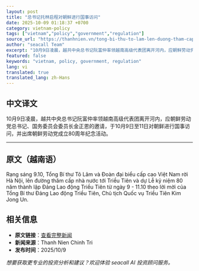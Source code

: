 ```yaml
---
layout: post
title: "总书记托林启程对朝鲜进行国事访问"
date: 2025-10-09 01:18:37 +0700
category: vietnam-policy
tags: ["vietnam","policy","government","regulation"]
source_url: "https://thanhnien.vn/tong-bi-thu-to-lam-len-duong-tham-cap-nha-nuoc-toi-trieu-tien-185251009005812807.htm"
author: "seacall Team"
excerpt: "10月9日凌晨，越共中央总书记阮富仲率领越南高级代表团离开河内，应朝鲜劳动党总书记、国务委员会委员长金正恩的邀请，于10月9日至11日对朝鲜进行国事访问，并出席朝鲜劳动党成立80周年纪念活动。..."
featured: false
keywords: "vietnam, policy, government, regulation"
lang: vi
translated: true
translated_lang: zh-Hans
---
```


## 中文译文

10月9日凌晨，越共中央总书记阮富仲率领越南高级代表团离开河内，应朝鲜劳动党总书记、国务委员会委员长金正恩的邀请，于10月9日至11日对朝鲜进行国事访问，并出席朝鲜劳动党成立80周年纪念活动。

---

## 原文（越南语）

Rạng s&aacute;ng 9.10, Tổng B&iacute; thư T&ocirc; L&acirc;m v&agrave; Đo&agrave;n đại biểu cấp cao Việt Nam rời H&agrave; Nội, l&ecirc;n đường thăm cấp nh&agrave; nước tới Triều Ti&ecirc;n v&agrave; dự Lễ kỷ niệm 80 năm th&agrave;nh lập Đảng Lao động Triều Ti&ecirc;n từ ng&agrave;y 9 - 11.10 theo lời mời của Tổng B&iacute; thư Đảng Lao động Triều Ti&ecirc;n, Chủ tịch Quốc vụ Triều Ti&ecirc;n Kim Jong Un.

## 相关信息

- **原文链接**：[查看完整新闻](https://thanhnien.vn/tong-bi-thu-to-lam-len-duong-tham-cap-nha-nuoc-toi-trieu-tien-185251009005812807.htm)
- **新闻来源**：Thanh Nien Chinh Tri
- **发布时间**：2025/10/9

*想要获取更专业的投资分析和建议？欢迎体验 seacall AI 投资顾问服务。*